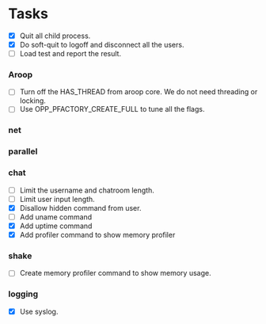 
Tasks
========

- [x] Quit all child process.
- [x] Do soft-quit to logoff and disconnect all the users.
- [ ] Load test and report the result.

### Aroop
- [ ] Turn off the HAS_THREAD from aroop core. We do not need threading or locking.
- [ ] Use OPP_PFACTORY_CREATE_FULL to tune all the flags.

### net

### parallel

### chat
- [ ] Limit the username and chatroom length.
- [ ] Limit user input length.
- [x] Disallow hidden command from user.
- [ ] Add uname command
- [x] Add uptime command
- [x] Add profiler command to show memory profiler

### shake
- [ ] Create memory profiler command to show memory usage.

### logging
- [x] Use syslog.

